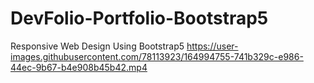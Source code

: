 # DevFolio-Portfolio-Bootstrap5
Responsive Web Design Using Bootstrap5
https://user-images.githubusercontent.com/78113923/164994755-741b329c-e986-44ec-9b67-b4e908b45b42.mp4
